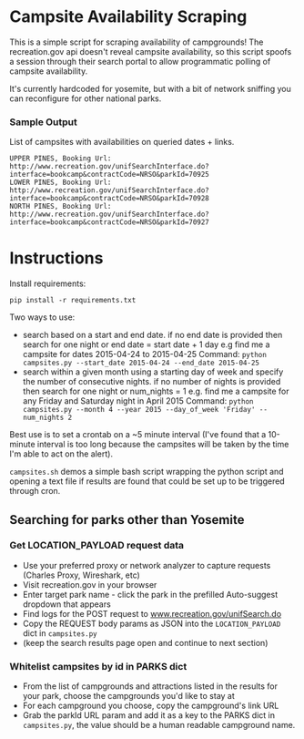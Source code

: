 # Campsite Availability Scraping
This is a simple script for scraping availability of campgrounds! The recreation.gov api doesn't reveal campsite availability, so this script spoofs a session through their search portal to allow programmatic polling of campsite availability.

It's currently hardcoded for yosemite, but with a bit of network sniffing you can reconfigure for other national parks.

### Sample Output
List of campsites with availabilities on queried dates + links.
```
UPPER PINES, Booking Url: http://www.recreation.gov/unifSearchInterface.do?interface=bookcamp&contractCode=NRSO&parkId=70925
LOWER PINES, Booking Url: http://www.recreation.gov/unifSearchInterface.do?interface=bookcamp&contractCode=NRSO&parkId=70928
NORTH PINES, Booking Url: http://www.recreation.gov/unifSearchInterface.do?interface=bookcamp&contractCode=NRSO&parkId=70927
```

# Instructions
Install requirements:
```
pip install -r requirements.txt
```

Two ways to use:
* search based on a start and end date. if no end date is provided then search for one night or end date = start date + 1 day
e.g find me a campsite for dates 2015-04-24 to 2015-04-25
Command: `python campsites.py --start_date 2015-04-24 --end_date 2015-04-25`
* search within a given month using a starting day  of week and specify the number of consecutive nights. if no number of nights is provided then search for one night or num_nights = 1
e.g. find me a campsite for any Friday and Saturday night in April 2015
Command: `python campsites.py --month 4 --year 2015 --day_of_week 'Friday' --num_nights 2`

Best use is to set a crontab on a ~5 minute interval (I've found that a 10-minute interval is too long because the campsites will be taken by the time I'm able to act on the alert).

`campsites.sh` demos a simple bash script wrapping the python script and opening a text file if results are found that could be set up to be triggered through cron.

## Searching for parks other than Yosemite

### Get LOCATION_PAYLOAD request data
* Use your preferred proxy or network analyzer to capture requests (Charles Proxy, Wireshark, etc)
* Visit recreation.gov in your browser
* Enter target park name - click the park in the prefilled Auto-suggest dropdown that appears
* Find logs for the POST request to www.recreation.gov/unifSearch.do
* Copy the REQUEST body params as JSON into the `LOCATION_PAYLOAD` dict in `campsites.py`
* (keep the search results page open and continue to next section)

### Whitelist campsites by id in PARKS dict
* From the list of campgrounds and attractions listed in the results for your park, choose the campgrounds you'd like to stay at
* For each campground you choose, copy the campground's link URL
* Grab the parkId URL param and add it as a key to the PARKS dict in `campsites.py`, the value should be a human readable campground name.
